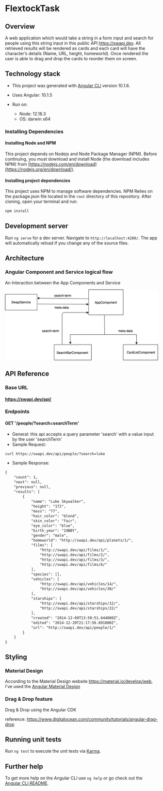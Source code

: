 # FlextockTask

## Overview

A web application which would take a string in a form input and search for people using this string input in this public API https://swapi.dev. All retrieved results will be rendered as cards and each card will have the character’s details (Name, URL, height, homeworld). Once rendered the user is able to drag and drop the cards to reorder them on screen.

## Technology stack

- This project was generated with [Angular CLI](https://github.com/angular/angular-cli) version 10.1.6.

- Uses Angular: 10.1.5

- Run on:
    - Node: 12.16.3
    - OS: darwin x64

### Installing Dependencies

#### Installing Node and NPM

This project depends on Nodejs and Node Package Manager (NPM). Before continuing, you must download and install Node (the download includes NPM) from [https://nodejs.com/en/download](https://nodejs.org/en/download/).

#### Installing project dependencies

This project uses NPM to manage software dependencies. NPM Relies on the package.json file located in the `root` directory of this repository. After cloning, open your terminal and run:

```bash
npm install
```


## Development server

Run `ng serve` for a dev server. Navigate to `http://localhost:4200/`. The app will automatically reload if you change any of the source files.

## Architecture

### Angular Component and Service logical flow

An Interaction between the App Components and Service

![picture](src/assets/architecture-diagram.jpg)


## API Reference

### Base URL
#### https://swapi.dev/api/

### Endpoints
#### GET '/people/?search=searchTerm' 

- General: this api accepts a query parameter 'search' with a value input by the user 'searchTerm'
- Sample Request:
```
curl https://swapi.dev/api/people/?search=luke
```
- Sample Response:
```$xslt
{
    "count": 1, 
    "next": null, 
    "previous": null, 
    "results": [
        {
            "name": "Luke Skywalker", 
            "height": "172", 
            "mass": "77", 
            "hair_color": "blond", 
            "skin_color": "fair", 
            "eye_color": "blue", 
            "birth_year": "19BBY", 
            "gender": "male", 
            "homeworld": "http://swapi.dev/api/planets/1/", 
            "films": [
                "http://swapi.dev/api/films/1/", 
                "http://swapi.dev/api/films/2/", 
                "http://swapi.dev/api/films/3/", 
                "http://swapi.dev/api/films/6/"
            ], 
            "species": [], 
            "vehicles": [
                "http://swapi.dev/api/vehicles/14/", 
                "http://swapi.dev/api/vehicles/30/"
            ], 
            "starships": [
                "http://swapi.dev/api/starships/12/", 
                "http://swapi.dev/api/starships/22/"
            ], 
            "created": "2014-12-09T13:50:51.644000Z", 
            "edited": "2014-12-20T21:17:56.891000Z", 
            "url": "http://swapi.dev/api/people/1/"
        }
    ]
}
```

## Styling

### Material Design 

According to the Material Design website https://material.io/develop/web, I've used the <a href="material.angular.io">Angular Material Design</a>

### Drag & Drop feature

Drag & Drop using the Angular CDK

reference:
https://www.digitalocean.com/community/tutorials/angular-drag-drop

## Running unit tests

Run `ng test` to execute the unit tests via [Karma](https://karma-runner.github.io).

## Further help

To get more help on the Angular CLI use `ng help` or go check out the [Angular CLI README](https://github.com/angular/angular-cli/blob/master/README.md).
